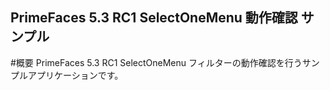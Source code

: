 PrimeFaces 5.3 RC1 SelectOneMenu 動作確認 サンプル
--
#概要
PrimeFaces 5.3 RC1 SelectOneMenu フィルターの動作確認を行うサンプルアプリケーションです。
